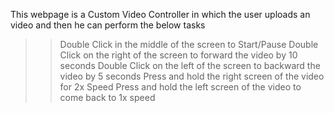This webpage is a Custom Video Controller in which the user uploads an video and then he can perform the below tasks
>> Double Click in the middle of the screen to Start/Pause
>> Double Click on the right of the screen to forward the video by 10 seconds
>> Double Click on the left of the screen to backward the video by 5 seconds
>> Press and hold the right screen of the video for 2x Speed
>> Press and hold the left screen of the video to come back to 1x speed
